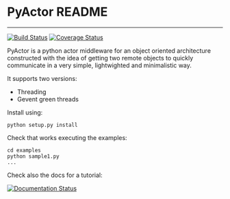 # PyActor README
-----------------------------

[![Build Status](https://travis-ci.org/pedrotgn/pyactor.svg?branch=master)](https://travis-ci.org/pedrotgn/pyactor)
[![Coverage Status](https://coveralls.io/repos/github/pedrotgn/pyactor/badge.svg?branch=master)](https://coveralls.io/github/pedrotgn/pyactor?branch=master)

PyActor is a python actor middleware for an object oriented architecture
constructed with the idea of getting two remote objects
to quickly communicate in a very simple, lightwighted and minimalistic way.

It supports two versions:
* Threading
* Gevent green threads

<!-- +grafic tests -->

Install using:

    python setup.py install

Check that works executing the examples:

    cd examples
    python sample1.py
    ...

Check also the docs for a tutorial:

[![Documentation Status](https://readthedocs.org/projects/pyactor/badge/?version=latest)](http://pyactor.readthedocs.io/en/latest/?badge=latest)
